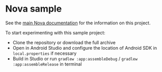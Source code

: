 # Nova sample

See the [main Nova documentation](https://github.com/kirill-grouchnikov/nova/blob/master/README.md) for the information on this project.

To start experimenting with this sample project:
* Clone the repository or download the full archive
* Open in Android Studio and configure the location of Android SDK in `local.properties` if necessary
* Build in Studio or run `gradlew :app:assembleDebug` / `gradlew :app:assembleRelease` in terminal


